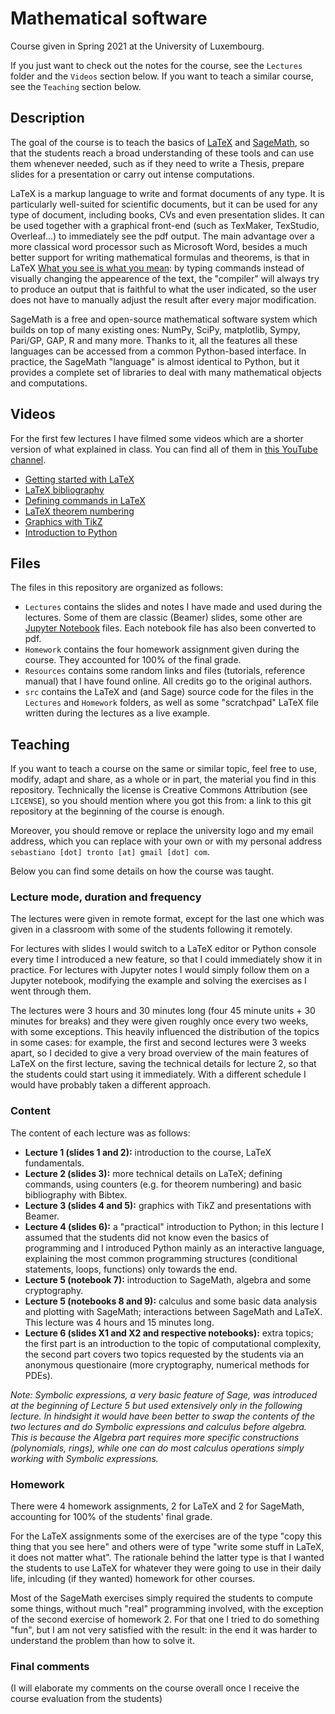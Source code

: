 # Mathematical software

Course given in Spring 2021 at the University of Luxembourg.

If you just want to check out the notes for the course, see the `Lectures`
folder and the `Videos` section below. If you want to teach a similar course,
see the `Teaching` section below.

## Description

The goal of the course is to teach the basics of
[LaTeX](https://en.wikipedia.org/wiki/LaTeX) and
[SageMath](https://www.sagemath.org/), so that the students reach a broad
understanding of these tools and can use them whenever needed, such as if they
need to write a Thesis, prepare slides for a presentation or carry out
intense computations.

LaTeX is a markup language to write and format documents of any type. It is
particularly well-suited for scientific documents, but it can be used for any
type of document, including books, CVs and even presentation slides.
It can be used together with a graphical front-end (such as TexMaker,
TexStudio, Overleaf...) to immediately see the pdf output. The main advantage
over a more classical word processor such as Microsoft Word, besides a much
better support for writing mathematical formulas and theorems, is that in
LaTeX [What you see is what you mean](https://en.wikipedia.org/wiki/WYSIWYM):
by typing commands instead of
visually changing the appearence of the text, the "compiler" will always try to
produce an output that is faithful to what the user indicated, so the user does
not have to manually adjust the result after every major modification.

SageMath is a free and open-source mathematical software system which builds
on top of many existing ones: NumPy, SciPy, matplotlib, Sympy, Pari/GP, GAP, R
and many more. Thanks to it, all the features all these languages can be
accessed from a common Python-based interface.
In practice, the SageMath "language" is almost identical to Python, but it
provides a complete set of libraries to deal with many mathematical objects and
computations.

## Videos

For the first few lectures I have filmed some videos which are a shorter
version of what explained in class. You can find all of them in
[this YouTube channel](https://www.youtube.com/channel/UCUPWzPfoW5UJInqZcqGCigg).

* [Getting started with LaTeX](https://www.youtube.com/watch?v=HVvQpZEeIDI)
* [LaTeX bibliography](https://www.youtube.com/watch?v=-KrNY7BXdPo)
* [Defining commands in LaTeX](https://www.youtube.com/watch?v=IFt259434Zg)
* [LaTeX theorem numbering](https://www.youtube.com/watch?v=pjm18Ceg6lg)
* [Graphics with TikZ](https://www.youtube.com/watch?v=mWqhB6qOIk0)
* [Introduction to Python](https://www.youtube.com/watch?v=b7k3hlW2DMs)

## Files

The files in this repository are organized as follows:

* `Lectures` contains the slides and notes I have made and used during the
	lectures. Some of them are classic (Beamer) slides, some other are
	[Jupyter Notebook](https://jupyter.org/) files. Each notebook file has
	also been converted to pdf.
* `Homework` contains the four homework assignment given during the course.
	They accounted for 100% of the final grade.
* `Resources` contains some random links and files (tutorials, reference
	manual) that I have found online. All credits go to the original authors.
* `src` contains the LaTeX and (and Sage) source code for the files in the
	`Lectures` and `Homework` folders, as well as some "scratchpad" LaTeX file
	written during the lectures as a live example.

## Teaching

If you want to teach a course on the same or similar topic, feel free to use,
modify, adapt and share, as a whole or in part, the material you find in this
repository.
Technically the license is Creative Commons Attribution (see `LICENSE`), so
you should mention where you got this from: a link to this git repository at
the beginning of the course is enough.

Moreover, you should remove or replace the university logo and my email
address, which you can replace with your own or with my personal address
`sebastiano [dot] tronto [at] gmail [dot] com`.

Below you can find some details on how the course was taught.

### Lecture mode, duration and frequency

The lectures were given in remote format, except for the last one which was
given in a classroom with some of the students following it remotely.

For lectures with slides I would switch to a LaTeX editor or Python console
every time I introduced a new feature, so that I could immediately show
it in practice.
For lectures with Jupyter notes I would simply follow them on a Jupyter
notebook, modifying the example and solving the exercises as I went through
them.

The lectures were 3 hours and 30 minutes long (four 45 minute units + 30
minutes for breaks) and they were given roughly once every two weeks, with
some exceptions. This heavily influenced the distribution of the topics in
some cases: for example, the first and second lectures were 3 weeks apart,
so I decided to give a very broad overview of the main features of LaTeX on
the first lecture, saving the technical details for lecture 2, so that the
students could start using it immediately. With a different schedule I would
have probably taken a different approach.

### Content

The content of each lecture was as follows:

* **Lecture 1 (slides 1 and 2):** introduction to the course,
	LaTeX fundamentals.
* **Lecture 2 (slides 3):** more technical details on LaTeX; defining commands,
	using counters (e.g. for theorem numbering) and basic bibliography with
	Bibtex.
* **Lecture 3 (slides 4 and 5):** graphics with TikZ and presentations with
	Beamer.
* **Lecture 4 (slides 6):** a "practical" introduction to Python; in this
	lecture I assumed that the students did not know even the basics of
	programming and I introduced Python mainly as an interactive language, 
	explaining the most common programming structures (conditional statements,
	loops, functions) only towards the end.
* **Lecture 5 (notebook 7):** introduction to SageMath, algebra and some
	cryptography.
* **Lecture 5 (notebooks 8 and 9):** calculus and some basic data analysis
	and plotting with SageMath; interactions between SageMath and LaTeX.
	This lecture was 4 hours and 15 minutes long.
* **Lecture 6 (slides X1 and X2 and respective notebooks):** extra topics;
	the first part is an introduction to the topic of computational complexity,
	the second part covers two topics requested by the students via an
	anonymous questionaire (more cryptography, numerical methods for PDEs).

*Note: Symbolic expressions, a very basic feature of Sage, was introduced at
the beginning of Lecture 5 but used extensively only in the following lecture.
In hindsight it would have been better to swap the contents of the two
lectures and do Symbolic expressions and calculus before algebra. This is
because the Algebra part requires more specific constructions (polynomials,
rings), while one can do most calculus operations simply working with
Symbolic expressions.*

### Homework

There were 4 homework assignments, 2 for LaTeX and 2 for SageMath,
accounting for 100% of the students' final grade.

For the LaTeX assignments some of the exercises are of the type "copy this
thing that you see here" and others were of type "write some stuff in LaTeX,
it does not matter what". The rationale behind the latter type is that I wanted
the students to use LaTeX for whatever they were going to use in their daily
life, inlcuding (if they wanted) homework for other courses.

Most of the SageMath exercises simply required the students to compute some
things, without much "real" programming involved, with the exception of
the second exercise of homework 2. For that one I tried to do something
"fun", but I am not very satisfied with the result: in the end it was harder
to understand the problem than how to solve it.

### Final comments

(I will elaborate my comments on the course overall once I receive the
course evaluation from the students)
